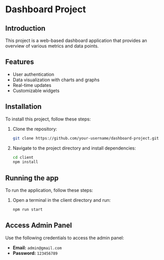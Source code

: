 # Dashboard Project

## Introduction

This project is a web-based dashboard application that provides an overview of various metrics and data points.

## Features

- User authentication
- Data visualization with charts and graphs
- Real-time updates
- Customizable widgets

## Installation

To install this project, follow these steps:

1. Clone the repository:

    ```bash
    git clone https://github.com/your-username/dashboard-project.git
    ```

2. Navigate to the project directory and install dependencies:

    ```bash
    cd client
    npm install
    ```

## Running the app

To run the application, follow these steps:

1. Open a terminal in the client directory and run:

    ```bash
    npm run start
    ```

## Access Admin Panel

Use the following credentials to access the admin panel:

- **Email:** `admin@gmail.com`
- **Password:** `123456789`
